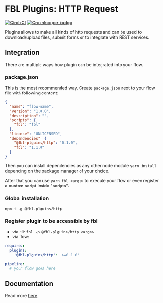 # FBL Plugins: HTTP Request

[![CircleCI](https://circleci.com/gh/FireBlinkLTD/fbl-plugins-http.svg?style=svg)](https://circleci.com/gh/FireBlinkLTD/fbl-plugins-http) [![Greenkeeper badge](https://badges.greenkeeper.io/FireBlinkLTD/fbl-plugins-http.svg)](https://greenkeeper.io/)

Plugins allows to make all kinds of http requests and can be used to download/upload files, submit forms or to integrate with REST services.

## Integration

There are multiple ways how plugin can be integrated into your flow.

### package.json

This is the most recommended way. Create `package.json` next to your flow file with following content:

```json
{
  "name": "flow-name",
  "version": "1.0.0",
  "description": "",
  "scripts": {
    "fbl": "fbl"    
  },
  "license": "UNLICENSED",
  "dependencies": {
    "@fbl-plguins/http": "0.1.0",
    "fbl": "1.1.0"
  }
}
```

Then you can install dependencies as any other node module `yarn install` depending on the package manager of your choice.

After that you can use `yarn fbl <args>` to execute your flow or even register a custom script inside "scripts".

### Global installation

`npm i -g @fbl-plguins/http`

### Register plugin to be accessible by fbl

- via cli: `fbl -p @fbl-plguins/http <args>`
- via flow:

```yaml
requires:
  plugins:
    '@fbl-plguins/http': '>=0.1.0'
    
pipeline:
  # your flow goes here
```

## Documentation

Read more [here](docs/README.md).
